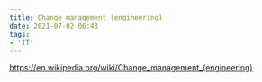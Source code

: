 ```yaml
---
title: Change management (engineering)
date: 2021-07-02 06:43
tags:
- 'IT'
---
```


https://en.wikipedia.org/wiki/Change_management_(engineering)
